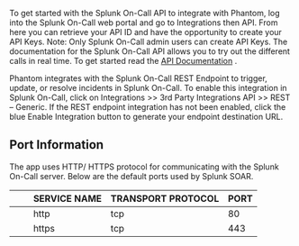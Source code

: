 To get started with the Splunk On-Call API to integrate with Phantom, log into the Splunk On-Call
web portal and go to Integrations then API. From here you can retrieve your API ID and have the
opportunity to create your API Keys. Note: Only Splunk On-Call admin users can create API Keys. The
documentation for the Splunk On-Call API allows you to try out the different calls in real time. To
get started read the [API Documentation](https://portal.victorops.com/api-docs/#/) .

Phantom integrates with the Splunk On-Call REST Endpoint to trigger, update, or resolve incidents in
Splunk On-Call. To enable this integration in Splunk On-Call, click on Integrations >> 3rd Party
Integrations API >> REST – Generic. If the REST endpoint integration has not been enabled, click
the blue Enable Integration button to generate your endpoint destination URL.

## Port Information

The app uses HTTP/ HTTPS protocol for communicating with the Splunk On-Call server. Below are the
default ports used by Splunk SOAR.

|         SERVICE NAME | TRANSPORT PROTOCOL | PORT |
|----------------------|--------------------|------|
|         http | tcp | 80 |
|         https | tcp | 443 |
